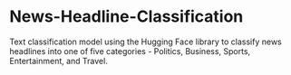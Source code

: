 # News-Headline-Classification
 Text classification model using the Hugging Face library to classify news headlines into one of five categories - Politics, Business, Sports, Entertainment, and Travel.
